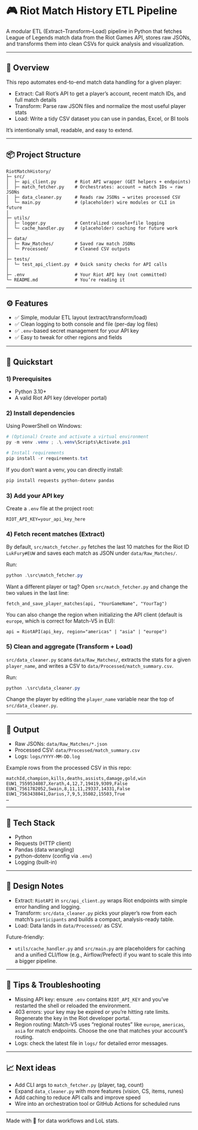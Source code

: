 # 🎮 Riot Match History ETL Pipeline

A modular ETL (Extract–Transform–Load) pipeline in Python that fetches League of Legends match data from the Riot Games API, stores raw JSONs, and transforms them into clean CSVs for quick analysis and visualization.

---

## 🧩 Overview

This repo automates end-to-end match data handling for a given player:

- Extract: Call Riot’s API to get a player’s account, recent match IDs, and full match details
- Transform: Parse raw JSON files and normalize the most useful player stats
- Load: Write a tidy CSV dataset you can use in pandas, Excel, or BI tools

It’s intentionally small, readable, and easy to extend.

---

## 📦 Project Structure

```
RiotMatchHistory/
├─ src/
│  ├─ api_client.py       # Riot API wrapper (GET helpers + endpoints)
│  ├─ match_fetcher.py    # Orchestrates: account → match IDs → raw JSONs
│  ├─ data_cleaner.py     # Reads raw JSONs → writes processed CSV
│  └─ main.py             # (placeholder) wire modules or CLI in future
│
├─ utils/
│  ├─ logger.py           # Centralized console+file logging
│  └─ cache_handler.py    # (placeholder) caching for future work
│
├─ data/
│  ├─ Raw_Matches/        # Saved raw match JSONs
│  └─ Processed/          # Cleaned CSV outputs
│
├─ tests/
│  └─ test_api_client.py  # Quick sanity checks for API calls
│
├─ .env                   # Your Riot API key (not committed)
└─ README.md              # You’re reading it
```

---

## ⚙️ Features

- ✅ Simple, modular ETL layout (extract/transform/load)
- ✅ Clean logging to both console and file (per-day log files)
- ✅ `.env`-based secret management for your API key
- ✅ Easy to tweak for other regions and fields

---

## 🚀 Quickstart

### 1) Prerequisites

- Python 3.10+
- A valid Riot API key (developer portal)

### 2) Install dependencies

Using PowerShell on Windows:

```powershell
# (Optional) Create and activate a virtual environment
py -m venv .venv ; .\.venv\Scripts\Activate.ps1

# Install requirements
pip install -r requirements.txt
```

If you don’t want a venv, you can directly install:

```powershell
pip install requests python-dotenv pandas
```

### 3) Add your API key

Create a `.env` file at the project root:

```
RIOT_API_KEY=your_api_key_here
```

### 4) Fetch recent matches (Extract)

By default, `src/match_fetcher.py` fetches the last 10 matches for the Riot ID `LukFury#EUW` and saves each match as JSON under `data/Raw_Matches/`.

Run:

```powershell
python .\src\match_fetcher.py
```

Want a different player or tag? Open `src/match_fetcher.py` and change the two values in the last line:

```
fetch_and_save_player_matches(api, "YourGameName", "YourTag")
```

You can also change the region when initializing the API client (default is `europe`, which is correct for Match-V5 in EU):

```
api = RiotAPI(api_key, region="americas" | "asia" | "europe")
```

### 5) Clean and aggregate (Transform + Load)

`src/data_cleaner.py` scans `data/Raw_Matches/`, extracts the stats for a given `player_name`, and writes a CSV to `data/Processed/match_summary.csv`.

Run:

```powershell
python .\src\data_cleaner.py
```

Change the player by editing the `player_name` variable near the top of `src/data_cleaner.py`.

---

## 📄 Output

- Raw JSONs: `data/Raw_Matches/*.json`
- Processed CSV: `data/Processed/match_summary.csv`
- Logs: `logs/YYYY-MM-DD.log`

Example rows from the processed CSV in this repo:

```
matchId,champion,kills,deaths,assists,damage,gold,win
EUW1_7559534087,Xerath,4,12,7,19419,9309,False
EUW1_7561782052,Swain,8,11,11,29337,14331,False
EUW1_7563438041,Darius,7,9,5,35082,15503,True
…
```

---

## 🧠 Tech Stack

- Python
- Requests (HTTP client)
- Pandas (data wrangling)
- python-dotenv (config via `.env`)
- Logging (built-in)

---

## 🧱 Design Notes

- Extract: `RiotAPI` in `src/api_client.py` wraps Riot endpoints with simple error handling and logging.
- Transform: `src/data_cleaner.py` picks your player’s row from each match’s `participants` and builds a compact, analysis-ready table.
- Load: Data lands in `data/Processed/` as CSV.

Future-friendly:

- `utils/cache_handler.py` and `src/main.py` are placeholders for caching and a unified CLI/flow (e.g., Airflow/Prefect) if you want to scale this into a bigger pipeline.

---

## 🧩 Tips & Troubleshooting

- Missing API key: ensure `.env` contains `RIOT_API_KEY` and you’ve restarted the shell or reloaded the environment.
- 403 errors: your key may be expired or you’re hitting rate limits. Regenerate the key in the Riot developer portal.
- Region routing: Match-V5 uses “regional routes” like `europe`, `americas`, `asia` for match endpoints. Choose the one that matches your account’s routing.
- Logs: check the latest file in `logs/` for detailed error messages.

---

## 📈 Next ideas

- Add CLI args to `match_fetcher.py` (player, tag, count)
- Expand `data_cleaner.py` with more features (vision, CS, items, runes)
- Add caching to reduce API calls and improve speed
- Wire into an orchestration tool or GitHub Actions for scheduled runs

---

Made with 💙 for data workflows and LoL stats.

